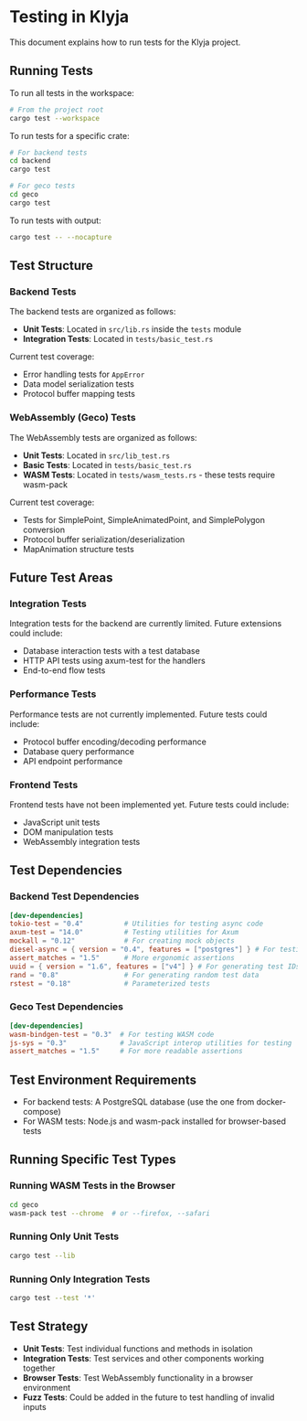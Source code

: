 # Testing in Klyja

This document explains how to run tests for the Klyja project.

## Running Tests

To run all tests in the workspace:

```bash
# From the project root
cargo test --workspace
```

To run tests for a specific crate:

```bash
# For backend tests
cd backend
cargo test

# For geco tests
cd geco
cargo test
```

To run tests with output:

```bash
cargo test -- --nocapture
```

## Test Structure

### Backend Tests

The backend tests are organized as follows:

- **Unit Tests**: Located in `src/lib.rs` inside the `tests` module
- **Integration Tests**: Located in `tests/basic_test.rs`

Current test coverage:
- Error handling tests for `AppError`
- Data model serialization tests
- Protocol buffer mapping tests

### WebAssembly (Geco) Tests

The WebAssembly tests are organized as follows:

- **Unit Tests**: Located in `src/lib_test.rs`
- **Basic Tests**: Located in `tests/basic_test.rs`
- **WASM Tests**: Located in `tests/wasm_tests.rs` - these tests require wasm-pack

Current test coverage:
- Tests for SimplePoint, SimpleAnimatedPoint, and SimplePolygon conversion
- Protocol buffer serialization/deserialization
- MapAnimation structure tests

## Future Test Areas

### Integration Tests

Integration tests for the backend are currently limited. Future extensions could include:

- Database interaction tests with a test database
- HTTP API tests using axum-test for the handlers
- End-to-end flow tests

### Performance Tests

Performance tests are not currently implemented. Future tests could include:

- Protocol buffer encoding/decoding performance
- Database query performance
- API endpoint performance

### Frontend Tests

Frontend tests have not been implemented yet. Future tests could include:

- JavaScript unit tests
- DOM manipulation tests
- WebAssembly integration tests

## Test Dependencies

### Backend Test Dependencies

```toml
[dev-dependencies]
tokio-test = "0.4"          # Utilities for testing async code
axum-test = "14.0"          # Testing utilities for Axum
mockall = "0.12"            # For creating mock objects
diesel-async = { version = "0.4", features = ["postgres"] } # For testing with async DB operations
assert_matches = "1.5"      # More ergonomic assertions
uuid = { version = "1.6", features = ["v4"] } # For generating test IDs
rand = "0.8"                # For generating random test data
rstest = "0.18"             # Parameterized tests
```

### Geco Test Dependencies

```toml
[dev-dependencies]
wasm-bindgen-test = "0.3"  # For testing WASM code
js-sys = "0.3"             # JavaScript interop utilities for testing
assert_matches = "1.5"     # For more readable assertions
```

## Test Environment Requirements

- For backend tests: A PostgreSQL database (use the one from docker-compose)
- For WASM tests: Node.js and wasm-pack installed for browser-based tests

## Running Specific Test Types

### Running WASM Tests in the Browser

```bash
cd geco
wasm-pack test --chrome  # or --firefox, --safari
```

### Running Only Unit Tests

```bash
cargo test --lib
```

### Running Only Integration Tests

```bash
cargo test --test '*'
```

## Test Strategy

- **Unit Tests**: Test individual functions and methods in isolation
- **Integration Tests**: Test services and other components working together
- **Browser Tests**: Test WebAssembly functionality in a browser environment
- **Fuzz Tests**: Could be added in the future to test handling of invalid inputs
